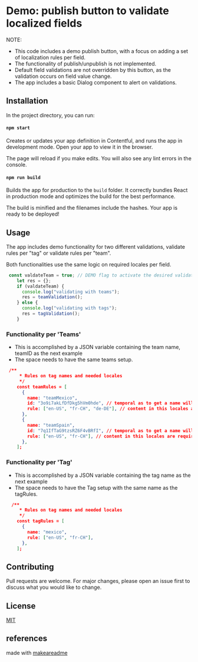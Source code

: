 # Demo: publish button to validate localized fields

NOTE: 
* This code includes a demo publish button, with a focus on adding a set of localization rules per field.
* The functionality of publish/unpublish is not implemented.
* Default field validations are not overridden by this button, as the validation occurs on field value change.
* The app includes a basic Dialog component to alert on validations.

## Installation

In the project directory, you can run:

#### `npm start`

Creates or updates your app definition in Contentful, and runs the app in development mode.
Open your app to view it in the browser.

The page will reload if you make edits.
You will also see any lint errors in the console.

#### `npm run build`

Builds the app for production to the `build` folder.
It correctly bundles React in production mode and optimizes the build for the best performance.

The build is minified and the filenames include the hashes.
Your app is ready to be deployed!


## Usage

The app includes demo functionality for two different validations, validate rules per "tag" or validate rules per "team".

Both functionalities use the same logic on required locales per field.

```javascript
 const valdateTeam = true; // DEMO flag to activate the desired validation function
    let res = {};
    if (valdateTeam) {
      console.log("validating with teams");
      res = teamValidation();
    } else {
      console.log("validating with tags");
      res = tagValidation();
    }
```

### Functionality per 'Teams'

* This is accomplished by a JSON variable containing the team name, teamID as the next example
* The space needs to have the same teams setup.

```json
 /**
     * Rules on tag names and needed locales
     */
    const teamRules = [
      {
        name: "teamMexico",
        id: "3o9i7akLfDfDkg5hVm0hde", // temporal as to get a name will require an extra query
        rule: ["en-US", "fr-CH", "de-DE"], // content in this locales are required
      },
      {
        name: "teamSpain",
        id: "7q1IfTaG9tzsRZ6F4vBRfI", // temporal as to get a name will require an extra query
        rule: ["en-US", "fr-CH"], // content in this locales are required
      },
    ];
```

### Functionality per 'Tag'

* This is accomplished by a JSON variable containing the tag name as the next example
* The space needs to have the Tag setup with the same name as the tagRules.

```json
  /**
     * Rules on tag names and needed locales
     */
    const tagRules = [
      {
        name: "mexico",
        rule: ["en-US", "fr-CH"],
      },
    ];
```

## Contributing
Pull requests are welcome. For major changes, please open an issue first to discuss what you would like to change.


## License
[MIT](https://choosealicense.com/licenses/mit/)

## references
made with [makeareadme](https://www.makeareadme.com/)
